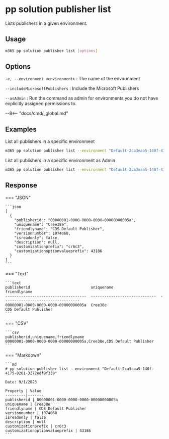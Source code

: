 # pp solution publisher list

Lists publishers in a given environment.

## Usage

```sh
m365 pp solution publisher list [options]
```

## Options

`-e, --environment <environment>`
: The name of the environment

`--includeMicrosoftPublishers`
: Include the Microsoft Publishers

`--asAdmin`
: Run the command as admin for environments you do not have explicitly assigned permissions to.

--8<-- "docs/cmd/_global.md"

## Examples

List all publishers in a specific environment

```sh
m365 pp solution publisher list --environment "Default-2ca3eaa5-140f-4175-8261-3272edf9f339"
```

List all publishers in a specific environment as Admin

```sh
m365 pp solution publisher list --environment "Default-2ca3eaa5-140f-4175-8261-3272edf9f339" --asAdmin
```

## Response

=== "JSON"

    ```json
    [
      {
        "publisherid": "00000001-0000-0000-0000-00000000005a",
        "uniquename": "Cree38e",
        "friendlyname": "CDS Default Publisher",
        "versionnumber": 1074060,
        "isreadonly": false,
        "description": null,
        "customizationprefix": "cr6c3",
        "customizationoptionvalueprefix": 43186
      }
    ]
    ```

=== "Text"

    ```text
    publisherid                           uniquename                     friendlyname
    ------------------------------------  -----------------------------  ----------------------------------
    00000001-0000-0000-0000-00000000005a  Cree38e                        CDS Default Publisher
    ```

=== "CSV"

    ```csv
    publisherid,uniquename,friendlyname
    00000001-0000-0000-0000-00000000005a,Cree38e,CDS Default Publisher
    ```

=== "Markdown"

    ```md
    # pp solution publisher list --environment "Default-2ca3eaa5-140f-4175-8261-3272edf9f339"
    
    Date: 9/1/2023

    Property | Value
    ---------|-------
    publisherid | 00000001-0000-0000-0000-00000000005a
    uniquename | Cree38e
    friendlyname | CDS Default Publisher
    versionnumber | 1074060
    isreadonly | false
    description | null
    customizationprefix | cr6c3
    customizationoptionvalueprefix | 43186
    ```
